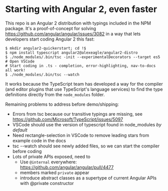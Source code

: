# Starting with Angular 2, even faster

This repo is an Angular 2 distribution with typings included in the NPM package.
It's a proof-of-concept for solving https://github.com/angular/angular/issues/3082
in a way that lets developers start coding Angular 2 this fast:

```
$ mkdir angular2-quickerstart; cd !$
$ npm install typescript angular2@alexeagle/angular2-distro
$ ./node_modules/.bin/tsc -init --experimentalDecorators --target es5
# Open VSCode
# Start coding in .ts - completion, error-highlighting, nav-to-docs all work!
$ ./node_modules/.bin/tsc --watch
```

It works because the TypeScript team has developed a way for the compiler
(and editor plugins that use TypeScript's language services)
to find the type definitions directly from the `node_modules` folder.

Remaining problems to address before demo/shipping:
- Errors from tsc because our transitive typings are missing, see 
  https://github.com/Microsoft/TypeScript/issues/5097
- VSCode should use the version of typescript found in node_modules *by default*
- Need rectangle-selection in VSCode to remove leading stars from example code in the docs
- tsc --watch should see newly added files, so we can start the compiler before coding
- Lots of private APIs exposed, need to
  - Use `@internal` everywhere: https://github.com/angular/angular/pull/4477
  - members marked `private` appear
  - introduce abstract classes as a supertype of current Angular APIs with @private constructor
